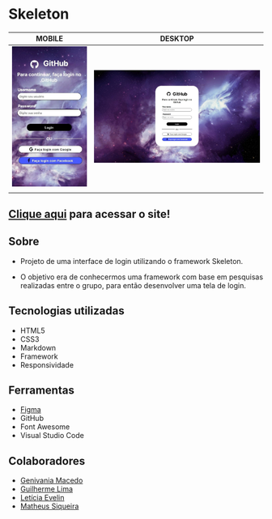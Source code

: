 # Skeleton

|      MOBILE         |          DESKTOP       |
|:-------------------:|:-----------------------:
|![](./img/mobile.jpg)|![](./img/loginpage.jpg)|
|                     |                        |

[Clique aqui](https://ma7hs.github.io/login-page/) para acessar o site!
---
## Sobre 

- Projeto de uma interface de login utilizando o framework Skeleton.

- O objetivo era de conhecermos uma framework com base em pesquisas realizadas entre o grupo, para então desenvolver uma tela de login.

## Tecnologias utilizadas 
- HTML5
- CSS3
- Markdown
- Framework
- Responsividade

## Ferramentas
- [Figma](https://www.figma.com/file/uthwZRxqZWbHlX4HMzpuA1/Login-Page---GitHub?node-id=0%3A1&t=InnScdhE3IsGBvbS-0)
- GitHub
- Font Awesome
- Visual Studio Code

## Colaboradores
- [Genivania Macedo](https://github.com/Genivania)
- [Guilherme Lima](https://github.com/GuiLima005)
- [Letícia Evelin](https://github.com/leticia-evelin)
- [Matheus Siqueira](https://github.com/Ma7hs)  
